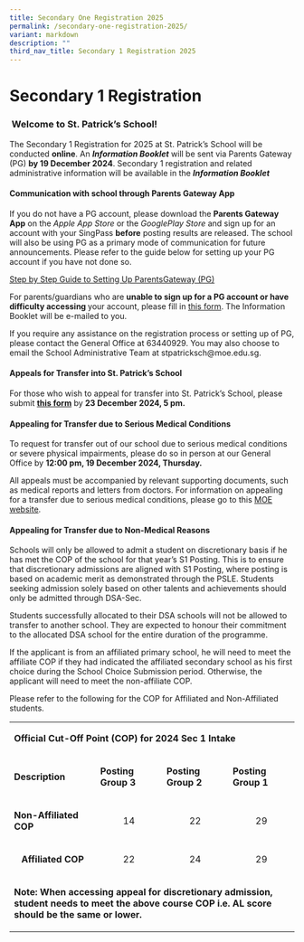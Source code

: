 ```yaml
---
title: Secondary One Registration 2025
permalink: /secondary-one-registration-2025/
variant: markdown
description: ""
third_nav_title: Secondary 1 Registration 2025
---
```

<h1>Secondary 1 Registration</h1>
<h3>&nbsp;Welcome to St. Patrick’s School!</h3>
<p></p>
<p></p>
<p>The Secondary 1 Registration for 2025 at St. Patrick’s School will be
conducted <strong>online</strong>. An <strong><em>Information Booklet</em></strong> will
be sent via Parents Gateway (PG) <strong>by 19 December 2024</strong>. Secondary
1 registration and related administrative information will be available
in the <strong><em>Information Booklet</em></strong>
</p>
<p></p>
<h4><strong>Communication with school through Parents Gateway App</strong></h4>
<p>If you do not have a PG account, please download the <strong>Parents Gateway App</strong> on
the <em>Apple App Store</em> or the <em>GooglePlay Store</em> and sign up for
an account with your SingPass <strong>before</strong> posting results are
released. The school will also be using PG as a primary mode of communication
for future announcements. Please refer to the guide below for setting up
your PG account if you have not done so.</p>
<p><a href="https://drive.google.com/file/d/19xyg6XwqnkFEUP-0aDsLW7V61DqyrJfn/view?usp=share_link" rel="noopener noreferrer nofollow" target="_blank">Step by Step Guide to Setting Up ParentsGateway (PG)</a>
</p>
<p></p>
<p>For parents/guardians who are <strong>unable to sign up for a PG account or have difficulty accessing </strong>your
account, please fill in <a href="https://form.gov.sg/652376b2bbec81001300f4c6" rel="noopener noreferrer nofollow" target="_blank">this form</a>. The
Information Booklet will be e-mailed to you.</p>
<p></p>
<p>If you require any assistance on the registration process or setting up
of PG, please contact the General Office at 63440929. You may also choose
to email the School Administrative Team at <a rel="noopener noreferrer nofollow" target="_blank">stpatricksch@moe.edu.sg</a>.</p>
<p></p>
<h4><strong>Appeals for Transfer into St. Patrick’s School</strong></h4>
<p>For those who wish to appeal for transfer into St. Patrick’s School, please
submit <strong><a href="https://form.gov.sg/652377b7074ea80012e2cbb0" rel="noopener noreferrer nofollow" target="_blank">this form</a></strong> by <strong>23 December 2024, 5 pm.</strong>
</p>
<p></p>
<h4><strong>Appealing for Transfer due to Serious Medical Conditions</strong></h4>
<p>To request for transfer out of our school due to serious medical conditions
or severe physical impairments, please do so in person at our General Office
by <strong>12:00 pm, 19 December 2024, Thursday.</strong>
</p>
<p></p>
<p>All appeals must be accompanied by relevant supporting documents, such
as medical reports and letters from doctors. For information on appealing
for a transfer due to serious medical conditions, please go to this <a href="https://www.moe.gov.sg/secondary/s1-posting/results/appeal-for-school-transfer/" rel="noopener noreferrer nofollow" target="_blank">MOE website</a>.</p>
<p></p>
<h4><strong>Appealing for Transfer due to Non-Medical Reasons</strong></h4>
<p>Schools will only be allowed to admit a student on discretionary basis
if he has met the COP of the school for that year’s S1 Posting. This is
to ensure that discretionary admissions are aligned with S1 Posting, where
posting is based on academic merit as demonstrated through the PSLE. Students
seeking admission solely based on other talents and achievements should
only be admitted through DSA-Sec.</p>
<p></p>
<p>Students successfully allocated to their DSA schools will not be allowed
to transfer to another school. They are expected to honour their commitment
to the allocated DSA school for the entire duration of the programme.</p>
<p></p>
<p>If the applicant is from an affiliated primary school, he will need to
meet the affiliate COP if they had indicated the affiliated secondary school
as his first choice during the School Choice Submission period. Otherwise,
the applicant will need to meet the non-affiliate COP.</p>
<p></p>
<p>Please refer to the following for the COP for Affiliated and Non-Affiliated
students.</p>
<table style="minWidth: 100px">
<colgroup>
<col>
<col>
<col>
<col>
</colgroup>
<tbody>
<tr>
<td rowspan="1" colspan="4">
<p><strong>Official Cut-Off Point (COP) for 2024 Sec 1 Intake</strong>
</p>
</td>
</tr>
<tr>
<td rowspan="1" colspan="1">
<p><strong>Description</strong>
</p>
</td>
<td rowspan="1" colspan="1">
<p><strong>Posting Group 3</strong>
</p>
</td>
<td rowspan="1" colspan="1">
<p><strong>Posting Group 2</strong>
</p>
</td>
<td rowspan="1" colspan="1">
<p><strong>Posting Group 1</strong>
</p>
</td>
</tr>
<tr>
<td rowspan="1" colspan="1">
<p><strong>Non-Affiliated COP</strong>
</p>
</td>
<td align="center" rowspan="1" colspan="1">
<p>14</p>
</td>
<td align="center" rowspan="1" colspan="1">
<p>22</p>
</td>
<td align="center" rowspan="1" colspan="1">
<p>29</p>
</td>
</tr>
<tr>
<td align="center" rowspan="1" colspan="1">
<p><strong>Affiliated COP</strong>
</p>
</td>
<td align="center" rowspan="1" colspan="1">
<p>22</p>
</td>
<td align="center" rowspan="1" colspan="1">
<p>24</p>
</td>
<td align="center" rowspan="1" colspan="1">
<p>29</p>
</td>
</tr>
<tr>
<td rowspan="1" colspan="4">
<p><strong>Note: When accessing appeal for discretionary admission, student needs to meet the above course COP i.e. AL score should be the same or lower.</strong>
</p>
</td>
</tr>
</tbody>
</table>
<p>&nbsp;</p>
<p>&nbsp;</p>
<p>
<br>
</p>
<p>&nbsp;</p>
<p>&nbsp;</p>